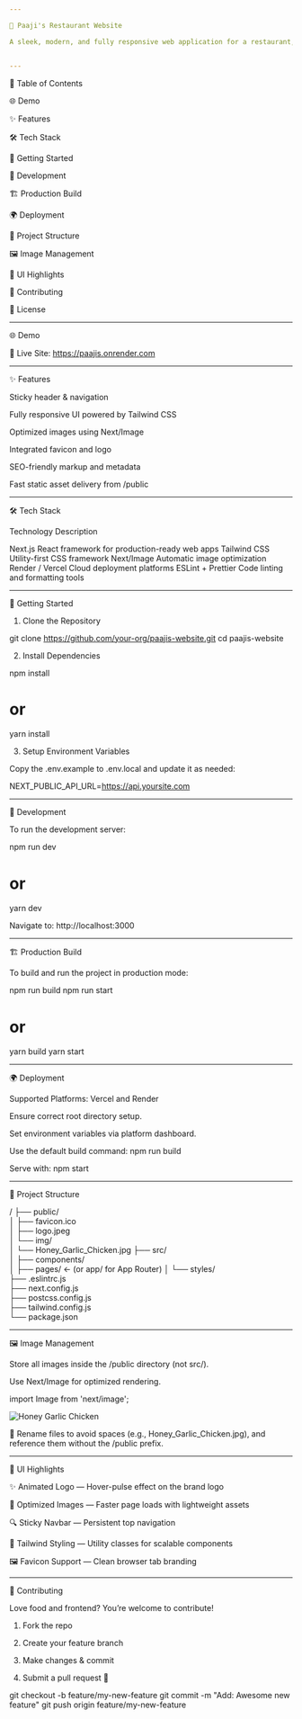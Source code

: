 ```yaml
---

🍲 Paaji's Restaurant Website

A sleek, modern, and fully responsive web application for a restaurant, built with Next.js and styled using Tailwind CSS. Designed for performance, image optimization, and seamless user experience.


---
```


📌 Table of Contents

🌐 Demo

✨ Features

🛠️ Tech Stack

🚀 Getting Started

🧪 Development

🏗️ Production Build

🌍 Deployment

📁 Project Structure

🖼️ Image Management

🎨 UI Highlights

🤝 Contributing

📄 License



---

🌐 Demo

🔗 Live Site: https://paajis.onrender.com


---

✨ Features

Sticky header & navigation

Fully responsive UI powered by Tailwind CSS

Optimized images using Next/Image

Integrated favicon and logo

SEO-friendly markup and metadata

Fast static asset delivery from /public



---

🛠️ Tech Stack

Technology	Description

Next.js	React framework for production-ready web apps
Tailwind CSS	Utility-first CSS framework
Next/Image	Automatic image optimization
Render / Vercel	Cloud deployment platforms
ESLint + Prettier	Code linting and formatting tools



---

🚀 Getting Started

1. Clone the Repository

git clone https://github.com/your-org/paajis-website.git
cd paajis-website

2. Install Dependencies

npm install
# or
yarn install

3. Setup Environment Variables

Copy the .env.example to .env.local and update it as needed:

NEXT_PUBLIC_API_URL=https://api.yoursite.com


---

🧪 Development

To run the development server:

npm run dev
# or
yarn dev

Navigate to: http://localhost:3000


---

🏗️ Production Build

To build and run the project in production mode:

npm run build
npm run start
# or
yarn build
yarn start


---

🌍 Deployment

Supported Platforms: Vercel and Render

Ensure correct root directory setup.

Set environment variables via platform dashboard.

Use the default build command: npm run build

Serve with: npm start



---

📁 Project Structure

/
├── public/                 
│   ├── favicon.ico         
│   ├── logo.jpeg           
│   └── img/                
│       └── Honey_Garlic_Chicken.jpg
├── src/                    
│   ├── components/         
│   ├── pages/              ← (or app/ for App Router)
│   └── styles/             
├── .eslintrc.js            
├── next.config.js          
├── postcss.config.js       
├── tailwind.config.js      
└── package.json


---

🖼️ Image Management

Store all images inside the /public directory (not src/).

Use Next/Image for optimized rendering.


import Image from 'next/image';

<Image 
  src="/img/Honey_Garlic_Chicken.jpg" 
  alt="Honey Garlic Chicken" 
  width={500} 
  height={300} 
/>

🔁 Rename files to avoid spaces (e.g., Honey_Garlic_Chicken.jpg), and reference them without the /public prefix.


---

🎨 UI Highlights

✨ Animated Logo — Hover-pulse effect on the brand logo

📸 Optimized Images — Faster page loads with lightweight assets

🔍 Sticky Navbar — Persistent top navigation

🎯 Tailwind Styling — Utility classes for scalable components

🖼️ Favicon Support — Clean browser tab branding



---

🤝 Contributing

Love food and frontend? You’re welcome to contribute!

1. Fork the repo


2. Create your feature branch


3. Make changes & commit


4. Submit a pull request 🚀



git checkout -b feature/my-new-feature
git commit -m "Add: Awesome new feature"
git push origin feature/my-new-feature


